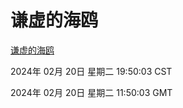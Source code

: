 # 谦虚的海鸥
[谦虚的海鸥](http://219.139.197.67:56308/qxdho/course/base/hotlink/index.php)

2024年 02月 20日 星期二 19:50:03 CST

2024年 02月 20日 星期二 11:50:03 GMT
